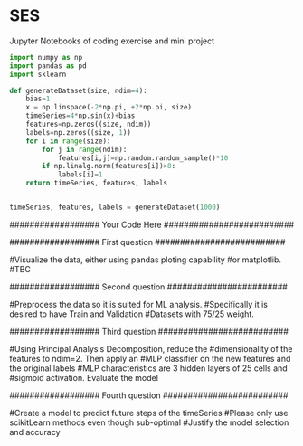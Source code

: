 # SES
Jupyter Notebooks of coding exercise and mini project

```python
import numpy as np
import pandas as pd
import sklearn

def generateDataset(size, ndim=4):
    bias=1
    x = np.linspace(-2*np.pi, +2*np.pi, size)
    timeSeries=4*np.sin(x)+bias
    features=np.zeros((size, ndim))
    labels=np.zeros((size, 1))
    for i in range(size):
        for j in range(ndim):
            features[i,j]=np.random.random_sample()*10
        if np.linalg.norm(features[i])>8:
            labels[i]=1
    return timeSeries, features, labels


timeSeries, features, labels = generateDataset(1000)
```


################## Your Code Here ##########################



################## First question ##########################

#Visualize the data, either using pandas ploting capability 
#or matplotlib.
#TBC

################## Second question ########################

#Preprocess the data so it is suited for ML analysis.
#Specifically it is desired to have Train and Validation
#Datasets with 75/25 weight.


################## Third question ##########################

#Using Principal Analysis Decomposition, reduce the 
#dimensionality of the features to ndim=2. Then apply an
#MLP classifier on the new features and the original labels
#MLP characteristics are 3 hidden layers of 25 cells and 
#sigmoid activation. Evaluate the model


################## Fourth question #########################

#Create a model to predict future steps of the timeSeries
#Please only use scikitLearn methods even though sub-optimal
#Justify the model selection and accuracy
